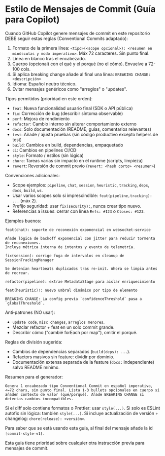 # Estilo de Mensajes de Commit (Guía para Copilot)

Cuando GitHub Copilot genere mensajes de commit en este repositorio DEBE seguir estas reglas (Conventional Commits adaptado):

1. Formato de la primera línea: `<tipo>(<scope opcional>): <resumen en minúsculas y modo imperativo>`. Máx 72 caracteres. Sin punto final.
2. Línea en blanco tras el encabezado.
3. Cuerpo (opcional) con el qué y el porqué (no el cómo). Envuelve a 72-100 cols.
4. Si aplica breaking change añade al final una línea: `BREAKING CHANGE: <descripción>`
5. Idioma: Español neutro técnico.
6. Evitar mensajes genéricos como "arreglos" o "updates".

Tipos permitidos (prioridad en este orden):

- `feat`: Nueva funcionalidad usuario final (SDK o API pública)
- `fix`: Corrección de bug (describir síntoma observable)
- `perf`: Mejora de rendimiento
- `refactor`: Cambio interno sin alterar comportamiento externo
- `docs`: Solo documentación (README, guías, comentarios relevantes)
- `test`: Añade / ajusta pruebas (sin código productivo excepto helpers de test)
- `build`: Cambios en build, dependencias, empaquetado
- `ci`: Cambios en pipelines CI/CD
- `style`: Formato / estilos (sin lógica)
- `chore`: Tareas varias sin impacto en el runtime (scripts, limpieza)
- `revert`: Reversión de commit previo (`revert: <hash corto> <resumen>`)

Convenciones adicionales:

- Scope ejemplos: `pipeline`, `chat`, `session`, `heuristic`, `tracking`, `deps`, `docs`, `build`, `ws`.
- Usar varios scopes solo si imprescindible: `feat(pipeline,tracking): ...` (máx 2).
- Prefijo seguridad: usar `fix(security):`, nunca crear tipo nuevo.
- Referencias a issues: cerrar con línea `Refs: #123` o `Closes: #123`.

Ejemplos buenos:

```text
feat(chat): soporte de reconexión exponencial en websocket-service

Añade lógica de backoff exponencial con jitter para reducir tormenta de reconexiones.
Incluye métrica interna de intentos y evento de telemetría.
```

```text
fix(session): corrige fuga de intervalos en cleanup de SessionTrackingManager

Se detenían heartbeats duplicados tras re-init. Ahora se limpia antes de recrear.
```

```text
refactor(pipeline): extrae MetadataStage para aislar enriquecimiento
```

```text
feat(heuristic)!: nuevo umbral dinámico por tipo de elemento

BREAKING CHANGE: La config previa `confidenceThreshold` pasa a `globalThreshold`.
```

Anti‑patrones (NO usar):

- `update code`, `misc changes`, `arreglos menores`.
- Mezclar refactor + feat en un solo commit grande.
- Describir cómo ("cambié forEach por map"), omitir el porqué.

Reglas de división sugerida:

- Cambios de dependencias separados (`build(deps): ...`).
- Refactors masivos sin feature: dividir por dominio.
- Documentación extensa separada de la feature (`docs:` independiente) salvo README mínimo.

Resumen para el generador:

```text
Genera 1 encabezado tipo Conventional Commit en español imperativo, <=72 chars, sin punto final. Lista 1-3 bullets opcionales en cuerpo si añaden contexto de valor (qué/porqué). Añade BREAKING CHANGE si detectas cambios incompatibles.
```

Si el diff solo contiene formatos o Prettier: usar `style(...)`.
Si solo es ESLint autofix sin lógica: también `style(...)`.
Si incluye actualización de versión + changelog: `chore(release): <versión>`.

Para saber que se está usando esta guía, al final del mensaje añade la id `[commit-style-v1]`.

Esta guía tiene prioridad sobre cualquier otra instrucción previa para mensajes de commit.
